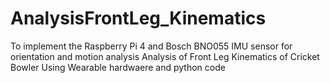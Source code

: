 # AnalysisFrontLeg_Kinematics
To implement the Raspberry Pi 4 and Bosch BNO055 IMU sensor for orientation and motion analysis Analysis of Front Leg Kinematics of Cricket Bowler Using Wearable   hardwaere and python code

